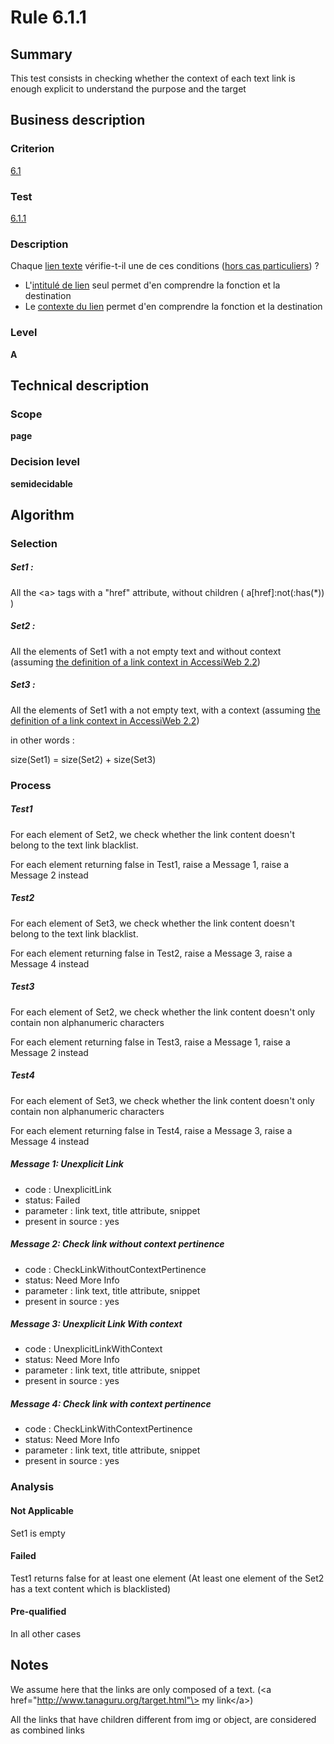 # Rule 6.1.1
## Summary

This test consists in checking whether the context of each text link is
enough explicit to understand the purpose and the target

## Business description

### Criterion

[6.1](http://references.modernisation.gouv.fr/sites/default/files/RGAA3_RC2-1/referentiel_technique.htm#crit-6-1)

### Test

[6.1.1](http://references.modernisation.gouv.fr/sites/default/files/RGAA3_RC2-1/referentiel_technique.htm#test-6-1-1)

### Description

Chaque <a href="http://references.modernisation.gouv.fr/sites/default/files/RGAA3_RC2-1/glossaire.htm#mLienTexte">lien texte</a> v&eacute;rifie-t-il une de ces conditions (<a href="http://references.modernisation.gouv.fr/sites/default/files/RGAA3_RC2-1/cas_particulier.htm#cpCrit6-" title="Cas particuliers pour le crit&egrave;re 6.1">hors cas particuliers</a>) ? 
 
 * L'<a href="http://references.modernisation.gouv.fr/sites/default/files/RGAA3_RC2-1/glossaire.htm#mIntituleLien">intitul&eacute; de lien</a> seul permet d'en comprendre la fonction et la destination 
 * Le <a href="http://references.modernisation.gouv.fr/sites/default/files/RGAA3_RC2-1/glossaire.htm#mContexteLien">contexte du lien</a> permet d'en comprendre la fonction et la destination 


### Level

**A**

## Technical description

### Scope

**page**

### Decision level

**semidecidable**

## Algorithm

### Selection

##### Set1 :

All the <a\> tags with a "href" attribute, without children (
a[href]:not(:has(\*)) )

##### Set2 :

All the elements of Set1 with a not empty text and without context
(assuming [the definition of a link context in AccessiWeb
2.2](http://accessiweb.org/index.php/glossary-76.html#mContexteLien))

##### Set3 :

All the elements of Set1 with a not empty text, with a context (assuming
[the definition of a link context in AccessiWeb
2.2](http://accessiweb.org/index.php/glossary-76.html#mContexteLien))

in other words :

size(Set1) = size(Set2) + size(Set3)

### Process

##### Test1

For each element of Set2, we check whether the link content doesn't
belong to the text link blacklist.

For each element returning false in Test1, raise a Message 1, raise a
Message 2 instead

##### Test2

For each element of Set3, we check whether the link content doesn't
belong to the text link blacklist.

For each element returning false in Test2, raise a Message 3, raise a
Message 4 instead

##### Test3

For each element of Set2, we check whether the link content doesn't only
contain non alphanumeric characters

For each element returning false in Test3, raise a Message 1, raise a
Message 2 instead

##### Test4

For each element of Set3, we check whether the link content doesn't only
contain non alphanumeric characters

For each element returning false in Test4, raise a Message 3, raise a
Message 4 instead

##### Message 1: Unexplicit Link

-   code : UnexplicitLink
-   status: Failed
-   parameter : link text, title attribute, snippet
-   present in source : yes

##### Message 2: Check link without context pertinence

-   code : CheckLinkWithoutContextPertinence
-   status: Need More Info
-   parameter : link text, title attribute, snippet
-   present in source : yes

##### Message 3: Unexplicit Link With context

-   code : UnexplicitLinkWithContext
-   status: Need More Info
-   parameter : link text, title attribute, snippet
-   present in source : yes

##### Message 4: Check link with context pertinence

-   code : CheckLinkWithContextPertinence
-   status: Need More Info
-   parameter : link text, title attribute, snippet
-   present in source : yes

### Analysis

#### Not Applicable

Set1 is empty

#### Failed

Test1 returns false for at least one element (At least one element of
the Set2 has a text content which is blacklisted)

#### Pre-qualified

In all other cases

## Notes

We assume here that the links are only composed of a text. (<a
href="http://www.tanaguru.org/target.html"\> my link</a\>)

All the links that have children different from img or object, are
considered as combined links
